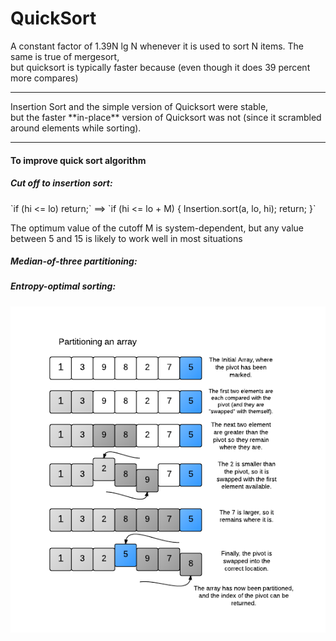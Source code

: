 # QuickSort

A constant factor of 1.39N lg N whenever it is used to sort N items. The same is true of mergesort,<br>
but quicksort is typically faster because (even though it does 39 percent more compares)
<hr>
Insertion Sort and the simple version of Quicksort were stable, <br> 
but the faster **in-place** version of Quicksort was not (since it scrambled around elements while sorting).
<hr>
<h4>To improve quick sort algorithm</h4>
<h5>Cut off to insertion sort:</h5> 
`if (hi <= lo) return;` ==> `if (hi <= lo + M) { Insertion.sort(a, lo, hi); return; }`

The optimum value of the cutoff M is system-dependent, but any value between 5 and 15 is likely to work well in most situations
<h5>Median-of-three partitioning:</h5>
<h5>Entropy-optimal sorting:</h5> 

<img src="./quicksort.png">
